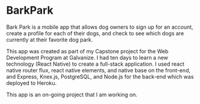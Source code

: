 # BarkPark

Bark Park is a mobile app that allows dog owners to sign up for an account, create a profile for each of their dogs, and check to see which dogs are currently at their favorite dog park. 

This app was created as part of my Capstone project for the Web Development Program at Galvanize. I had ten days to learn a new technology (React Native) to create a full-stack application. I used react native router flux, react native elements, and native base on the front-end, and Express, Knex.js, PostgreSQL, and Node.js for the back-end which was deployed to Heroku.

This app is an on-going project that I am working on.

